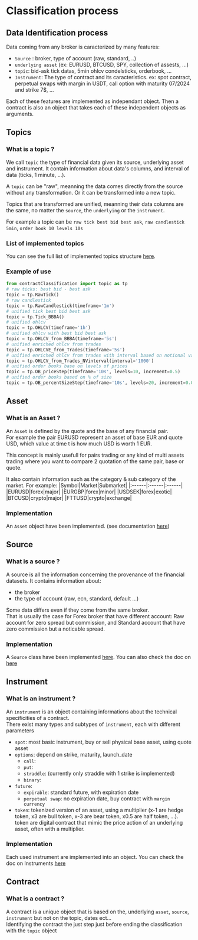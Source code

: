 # Classification process

## Data Identification process

Data coming from any broker is caracterized by many features:
- `Source` : broker, type of account (raw, standard, ..)
- `underlying asset` (ex: EURUSD, BTCUSD, SPY, collection of assests, ...)
- `topic`: bid-ask tick datas, 5min ohlcv condelsticks, orderbook, ...
- `Instrument`: The type of contract and its caracteristics. ex: spot contract, perpetual swaps with margin in USDT, call option with maturity 07/2024 and strike 7$, ...

Each of these features are implemented as independant object.
Then a contract is also an object that takes each of these independent objects as arguments.








## Topics

### What is a topic ?

We call `topic` the type of financial data given its source, underlying asset and instrument.
It contain information about data's columns, and interval of data (ticks, 1 minute, ...).

A `topic` can be "raw", meanning the data comes directly from the source without any transformation. Or it can be transformed into a new topic.

Topics that are transformed are unified, meanning their data columns are the same, no matter the `source`, the `underlying` or the `instrument`.

For example a topic can be `raw tick best bid best ask`, `raw candlestick 5min`, `order book 10 levels 10s`

### List of implemented topics

You can see the full list of implemented topics structure [here](topics_list.md).

### Example of use

```python
from contractClassification import topic as tp
# raw ticks: best bid - best ask
topic = tp.RawTick()
# raw candlestick
topic = tp.RawCandlestick(timeframe='1m')
# unified tick best bid best ask
topic = tp.Tick_BBBA()
# unified ohlcv
topic = tp.OHLCV(timeframe='1h')
# unified ohlcv with best bid best ask
topic = tp.OHLCV_from_BBBA(timeframe='5s')
# unified enriched ohlcv from trades
topic = tp.OHLCVE_from_Trades(timeframe='5s')
# unified enriched ohlcv from trades with interval based on notional value
topic = tp.OHLCV_from_Trades_NVinterval(interval='1000')
# unified order books base on levels of prices
topic = tp.OB_priceStep(timeframe='10s', levels=10, increment=0.5)
# unified order books based on % of size
topic = tp.OB_percentSizeStep(timeframe='10s', levels=20, increment=0.01)
```







## Asset

### What is an Asset ?

An `Asset` is defined by the quote and the base of any financial pair. \
For example the pair EURUSD represent an asset of base EUR and quote USD, which value at time t is how much USD is worth 1 EUR.

This concept is mainly usefull for pairs trading or any kind of multi assets trading where you want to compare 2 quotation of the same pair, base or quote.

It also contain information such as the category & sub category of the market.
For example:
|Symbol|Market|Submarket|
|:------|:------|:------|
|EURUSD|forex|major|
|EURGBP|forex|minor|
|USDSEK|forex|exotic|
|BTCUSD|crypto|major|
|FTTUSD|crypto|exchange|

### Implementation

An `Asset` object have been implemented. (see documentation [here](./classes/Asset/Asset.md))



## Source 

### What is a source ?

A source is all the information concerning the provenance of the financial datasets. 
It contains information about:
  - the broker
  - the type of account (raw, ecn, standard, default ...)

Some data differs even if they come from the same broker. \
That is usually the case for Forex broker that have different account: Raw account for zero spread but commission, and Standard account that have zero commission but a noticable spread.

### Implementation

A `Source` class have been implemented [here](../../src/contractClassification/source.py). You can also check the doc on [here](./classes/Source/)



## Instrument 

### What is an instrument ?

An `instrument` is an object containing informations about the technical specificities of a contract. \
There exist many types and subtypes of `instrument`, each with different parameters
- `spot`:  most basic instrument, buy or sell physical base asset, using quote asset
- `options`: depend on strike, maturity, launch_date
  - `call`: 
  - `put`: 
  - `straddle`: (currently only straddle with 1 strike is implemented)
  - `binary`: 
- `future`: 
  - `expirable`: standard future, with expiration date
  - `perpetual swap`: no expiration date, buy contract with `margin currency`
- `token`: tokenized version of an asset, using a multiplier (x-1 are hedge token, x3 are bull token, x-3 are bear token, x0.5 are half token, ...). token are digital contract that mimic the price action of an underlying asset, often with a multiplier.

### Implementation

Each used instrument are implemented into an object. You can check the doc on Instruments [here](classes/Instrument.md)






## Contract 

### What is a contract ?

A contract is a unique object that is based on the, underlying `asset`, `source`, `instrument` but not on the topic, dates ect... \
Identifying the contract the just step just before ending the classification with the `topic` object